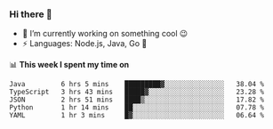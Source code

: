 ### Hi there 👋

<!--
**nodejh/nodejh** is a ✨ _special_ ✨ repository because its `README.md` (this file) appears on your GitHub profile.

Here are some ideas to get you started:

- 🔭 I’m currently working on ...
- 🌱 I’m currently learning ...
- 👯 I’m looking to collaborate on ...
- 🤔 I’m looking for help with ...
- 💬 Ask me about ...
- 📫 How to reach me: ...
- 😄 Pronouns: ...
- ⚡ Fun fact: ...
-->

- 🔭 I’m currently working on something cool :wink:
- ⚡ Languages: Node.js, Java, Go :thought_balloon:

📊 **This week I spent my time on**

<!--START_SECTION:waka-->
```text
Java         6 hrs 5 mins    █████████▓░░░░░░░░░░░░░░░   38.04 % 
TypeScript   3 hrs 43 mins   █████▓░░░░░░░░░░░░░░░░░░░   23.28 % 
JSON         2 hrs 51 mins   ████▒░░░░░░░░░░░░░░░░░░░░   17.82 % 
Python       1 hr 14 mins    ██░░░░░░░░░░░░░░░░░░░░░░░   07.78 % 
YAML         1 hr 3 mins     █▓░░░░░░░░░░░░░░░░░░░░░░░   06.64 % 
```
<!--END_SECTION:waka-->


<!--
:traffic_light: **Visitors**

![visitors](https://visitor-badge.glitch.me/badge?page_id=nodejh.nodejh)
-->
